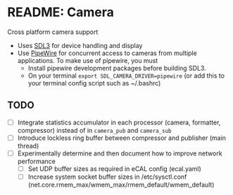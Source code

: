# README: Camera

Cross platform camera support

- Uses [SDL3](https://github.com/libsdl-org/SDL/) for device handling and display
- Use [PipeWire](https://pipewire.org/) for concurrent access to cameras from multiple applications. 
  To make use of pipewire, you must
  - Install pipewire development packages before building SDL3. 
  - On your terminal `export SDL_CAMERA_DRIVER=pipewire` (or add this to your terminal config script such as ~/.bashrc)


## TODO

- [ ] Integrate statistics accumulator in each processor (camera, formatter, compressor) instead of in `camera_pub` and `camera_sub`
- [ ] Introduce lockless ring buffer between compressor and publisher (main thread)
- [ ] Experimentally determine and then document how to improve network performance
  - [ ] Set UDP buffer sizes as required in eCAL config (ecal.yaml)
  - [ ] Increase system socket buffer sizes in /etc/sysctl.conf (net.core.rmem_max/wmem_max/rmem_default/wmem_default)